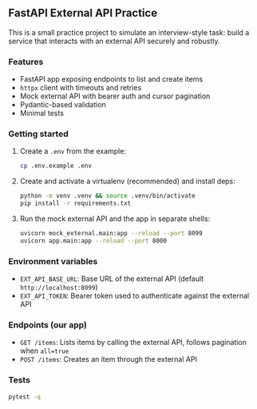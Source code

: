 ## FastAPI External API Practice

This is a small practice project to simulate an interview-style task: build a service that interacts with an external API securely and robustly.

### Features
- FastAPI app exposing endpoints to list and create items
- `httpx` client with timeouts and retries
- Mock external API with bearer auth and cursor pagination
- Pydantic-based validation
- Minimal tests

### Getting started
1. Create a `.env` from the example:
   ```bash
   cp .env.example .env
   ```
2. Create and activate a virtualenv (recommended) and install deps:
   ```bash
   python -m venv .venv && source .venv/bin/activate
   pip install -r requirements.txt
   ```
3. Run the mock external API and the app in separate shells:
   ```bash
   uvicorn mock_external.main:app --reload --port 8099
   uvicorn app.main:app --reload --port 8000
   ```

### Environment variables
- `EXT_API_BASE_URL`: Base URL of the external API (default `http://localhost:8099`)
- `EXT_API_TOKEN`: Bearer token used to authenticate against the external API

### Endpoints (our app)
- `GET /items`: Lists items by calling the external API, follows pagination when `all=true`
- `POST /items`: Creates an item through the external API

### Tests
```bash
pytest -q
```

